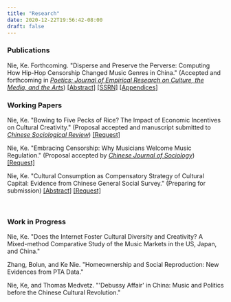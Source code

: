 ```yaml
---
title: "Research"
date: 2020-12-22T19:56:42-08:00
draft: false
---
```


### Publications
Nie, Ke. Forthcoming. "Disperse and Preserve the Perverse: Computing How Hip-Hop Censorship Changed Music Genres in China." (Accepted and forthcoming in *[Poetics: Journal of Empirical Research on Culture, the Media, and the Arts](https://www.journals.elsevier.com/poetics)*) [[Abstract]](/posts/hiphop_censorship_computational/) [[SSRN]](https://papers.ssrn.com/sol3/papers.cfm?abstract_id=3761413) [[Appendices]](/files/Nie_HipHopCensorship_Appendices.pdf)

### Working Papers

Nie, Ke. "Bowing to Five Pecks of Rice? The Impact of Economic Incentives on Cultural Creativity." (Proposal accepted and manuscript submitted to *[Chinese Sociological Review](https://www.tandfonline.com/toc/mcsa20/current)*)
[[Request]](mailto:knie@ucsd.edu)

Nie, Ke. "Embracing Censorship: Why Musicians Welcome Music Regulation." (Proposal accepted by *[Chinese Journal of Sociology](https://journals.sagepub.com/home/chs)*)
[[Request]](mailto:knie@ucsd.edu)

Nie, Ke. "Cultural Consumption as Compensatory Strategy of Cultural Capital: Evidence from Chinese General Social Survey." (Preparing for submission)
[[Abstract]](/posts/cultural_consumption_strategy/) [[Request]](mailto:knie@ucsd.edu)

<br/>

### Work in Progress

Nie, Ke. "Does the Internet Foster Cultural Diversity and Creativity? A Mixed-method Comparative Study of the Music Markets in the US, Japan, and China."

Zhang, Bolun, and Ke Nie. "Homeownership and Social Reproduction: New Evidences from PTA Data."

Nie, Ke, and Thomas Medvetz. "'Debussy Affair' in China: Music and Politics before the Chinese Cultural Revolution."